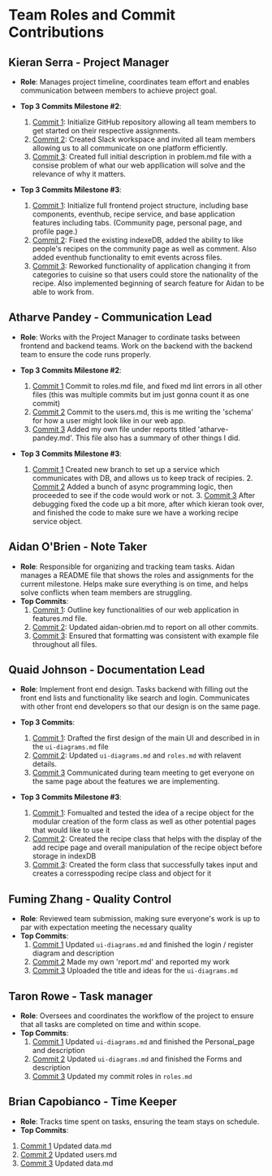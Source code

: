# Team Roles and Commit Contributions

## Kieran Serra - Project Manager

- **Role**: Manages project timeline, coordinates team effort and enables communication between members to achieve project goal.

- **Top 3 Commits Milestone #2**:

  1. [Commit 1](https://github.com/kserra1/CS326Team2/commit/abd7afde6bdb0a6cb865082c2b7780db0b5f0e7e): Initialize GitHub repository allowing all team members to get started on their respective assignments.
  2. [Commit 2](https://github.com/kserra1/CS326Team2/commit/fbb887eb29716258daff32c4ab99ae0e7a9d517e): Created Slack workspace and invited all team members allowing us to all communicate on one platform efficiently.
  3. [Commit 3](https://github.com/kserra1/CS326Team2/commit/2b3e06fe699464d31a1996ab2cf6b68e47108aaf): Created full initial description in problem.md file with a consise problem of what our web appllication will solve and the relevance of why it matters.

- **Top 3 Commits Milestone #3**:

  1. [Commit 1](https://github.com/kserra1/CS326Team2/commit/72d106c12fcb774da7ba23dfecafee7d510db889): Initialize full frontend project structure, including base components, eventhub, recipe service, and base application features including tabs. (Community page, personal page, and profile page.)
  2. [Commit 2](https://github.com/kserra1/CS326Team2/commit/547b96d13a3f5a6be4a5a8d0c6f351503e64055b): Fixed the existing indexeDB, added the ability to like people's recipes on the community page as well as comment. Also added eventhub functionality to emit events across files.
  3. [Commit 3](https://github.com/kserra1/CS326Team2/commit/cd7af9d57bf2c302c7c763277911b8011cad3c0e):
     Reworked functionality of application changing it from categories to cuisine so that users could store the nationality of the recipe. Also implemented beginning of search feature for Aidan to be able to work from.

## Atharve Pandey - Communication Lead

- **Role**: Works with the Project Manager to cordinate tasks between frontend and backend teams. Work on the backend with the backend team to ensure the code runs properly.

- **Top 3 Commits Milestone #2**:

    1. [Commit 1](https://github.com/kserra1/CS326Team2/commit/d519488db7a9179fb9fe15cbf7ae5593a471888f)
       Commit to roles.md file, and fixed md lint errors in all other files (this was multiple commits but im just gonna count it as one commit)
    2. [Commit 2](https://github.com/kserra1/CS326Team2/commit/69c0acd0dd56fa68ba29f63a9dc31cd48b5e07a0)
       Commit to the users.md, this is me writing the 'schema' for how a user might look like in our web app.
    3. [Commit 3](https://github.com/kserra1/CS326Team2/commit/6832b3f9e0d54b97804ca39e27f1ab6d9b624500)
       Added my own file under reports titled 'atharve-pandey.md'. This file also has a summary of other things I did.

- **Top 3 Commits Milestone #3**:

     1. [Commit 1](https://github.com/kserra1/CS326Team2/commit/30d26d18e270d3c669fc546496110ebdee7c6531)
        Created new branch to set up a service which communicates with DB, and allows us to keep track of recipies.
      2. [Commit 2](https://github.com/kserra1/CS326Team2/commit/578d41b4dbd91c1bfe255facced559abb38aebfb)
        Added a bunch of async programming logic, then proceeded to see if the code would work or not.
      3. [Commit 3](https://github.com/kserra1/CS326Team2/commit/100cd5b452f87c34b978ba6c8e8b57a812ac45f3)
        After debugging fixed the code up a bit more, after which kieran took over, and finished the code to make sure we have a working recipe service object.

## Aidan O'Brien - Note Taker

- **Role**: Responsible for organizing and tracking team tasks. Aidan manages a README file that shows the roles and assignments for the current milestone. Helps make sure everything is on time, and helps solve conflicts when team members are struggling.
- **Top Commits**:
  1. [Commit 1](https://github.com/kserra1/CS326Team2/blob/main/team/m2/features.md): Outline key functionalities of our web application in features.md file.
  2. [Commit 2](https://github.com/kserra1/CS326Team2/commit/a07b22636a00ab2313117b1d0eae74085f3ec03a): Updated aidan-obrien.md to report on all other commits.
  3. [Commit 3](https://github.com/kserra1/CS326Team2/commit/46ea68f0cfd8420ba8dabc3e570f377ec4bd47c9): Ensured that formatting was consistent with example file throughout all files.

## Quaid Johnson - Documentation Lead

- **Role**: Implement front end design. Tasks backend with filling out the front end lists and functionality like search and login. Communicates with other front end developers so that our design is on the same page.
- **Top 3 Commits**:

  1. [Commit 1](https://github.com/kserra1/CS326Team2/commit/027f53fd6c607c94b8883a405df57d47755596a9): Drafted the first design of the main UI and described in in the `ui-diagrams.md` file
  2. [Commit 2](https://github.com/kserra1/CS326Team2/commit/48fff75f681225d78bc57edd291e0e74bd95dd33): Updated `ui-diagrams.md` and `roles.md` with relavent details.
  3. [Commit 3](https://github.com/kserra1/CS326Team2/commit/) Communicated during team meeting to get everyone on the same page about the features we are implementing.
   
- **Top 3 Commits Milestone #3**:

  1. [Commit 1](https://github.com/kserra1/CS326Team2/commit/b37a8576048b14d97f3331c10909f9cadc12134c): Fomualted and tested the idea of a recipe object for the modular creation of the form class as well as other potential pages that would like to use it
  2. [Commit 2](https://github.com/kserra1/CS326Team2/commit/376b7e7285f80f281857e76220a84076e42e7986): Created the recipe class that helps with the display of the add recipe page and overall manipulation of the recipe object before storage in indexDB
  3. [Commit 3](https://github.com/kserra1/CS326Team2/commit/4c2c50e949a2ce9715ed90793baf5eff57dc2ef6): Created the form class that successfully takes input and creates a corresspoding recipe class and object for it 

## Fuming Zhang - Quality Control

- **Role**: Reviewed team submission, making sure everyone's work is up to par with expectation meeting the necessary quality
- **Top Commits**:
   1. [Commit 1](https://github.com/kserra1/CS326Team2/commit/ec7ee3e5e4c11745a5692080d89a7e862128c92e) Updated `ui-diagrams.md` and finished the login / register diagram and description
   2. [Commit 2](https://github.com/kserra1/CS326Team2/commit/aeea06fc8ec4034248f97ee75afab415f8c070e5) Made my own 'report.md' and reported my work
   3. [Commit 3](https://github.com/kserra1/CS326Team2/commit/40be6bb74bd3eb9e3f6597abcc51f7bd81b4ec10) Uploaded the title and ideas for the `ui-diagrams.md`

## Taron Rowe - Task manager

- **Role**:  Oversees and coordinates the workflow of the project to ensure that all tasks are completed on time and within scope.
- **Top Commits**:
  1. [Commit 1](https://github.com/kserra1/CS326Team2/commit/0448594049aca8202535cacf832fb99001800a6a) Updated `ui-diagrams.md` and finished the Personal_page and description
  2. [Commit 2](https://github.com/kserra1/CS326Team2/commit/e29f893e8ce1300f5a267bcdb787d7a0143a3b7f#diff-e0e72ceb8cc20d911df447d37d99a8f993cb02edba0eced86675181059573d6fR34) Updated `ui-diagrams.md` and finished the Forms and description
  3. [Commit 3](https://github.com/kserra1/CS326Team2/commit/afaf5a1d6b1dd0a2f1f162eec7342d5a037b1ef3) Updated my commit roles in `roles.md`

## Brian Capobianco - Time Keeper

- **Role**: Tracks time spent on tasks, ensuring the team stays on schedule.
- **Top Commits**:

1. [Commit 1](https://github.com/kserra1/CS326Team2/commit/64ba52d6ddec58d45b2969cde5dfbd2fc6139257) Updated data.md
2. [Commit 2](https://github.com/kserra1/CS326Team2/commit/19872a63072eb55bf78b72cb97b35575d368f877) Updated users.md
3. [Commit 3](https://github.com/kserra1/CS326Team2/commit/f966e04f02bcdd75c263fd447f38851dfabbc448) Updated data.md

